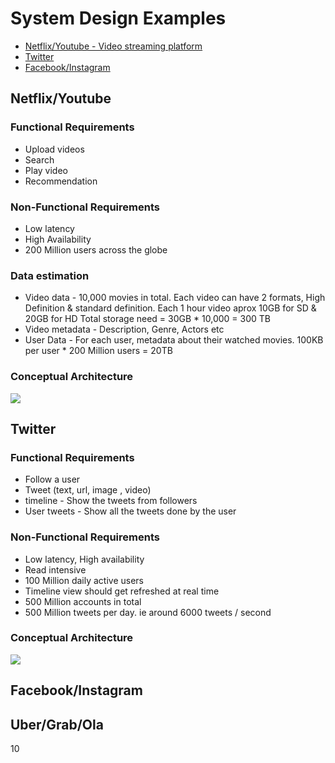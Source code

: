 # System Design Examples

- [Netflix/Youtube - Video streaming platform](#Netflix/Youtube)
- [Twitter](#twitter)
- [Facebook/Instagram](#FacebookInstagram)


## Netflix/Youtube
### Functional Requirements
* Upload videos
* Search 
* Play video
* Recommendation
### Non-Functional Requirements
* Low latency
* High Availability
* 200 Million users across the globe
### Data estimation
* Video data - 10,000 movies in total. Each video can have 2 formats, High Definition & standard definition. Each 1 hour video aprox 10GB for SD & 20GB for HD
Total storage need = 30GB * 10,000 = 300 TB
* Video metadata - Description, Genre, Actors etc
* User Data - For each user, metadata about their watched movies. 100KB per user * 200 Million users = 20TB 
### Conceptual Architecture
<img src="https://github.com/spatnaik77/system-design-examples/blob/master/design-pictures/Netflix.png">
<br>

## Twitter
### Functional Requirements
* Follow a user
* Tweet (text, url, image , video)
* timeline - Show the tweets from followers
* User tweets - Show all the tweets done by the user
### Non-Functional Requirements
* Low latency, High availability
* Read intensive 
* 100 Million daily active users
* Timeline view should get refreshed at real time
* 500 Million accounts in total
* 500 Million tweets per day. ie around 6000 tweets / second
### Conceptual Architecture
<img src="https://github.com/spatnaik77/system-design-examples/blob/master/design-pictures/Twitter.png">
<br>

## Facebook/Instagram


## Uber/Grab/Ola
10
